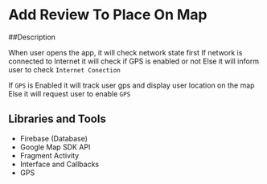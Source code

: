 # Add Review To Place On Map


##Description

When user opens the app, it will check network state first
If network is connected to Internet it will check if GPS is enabled or not
Else it will inform user to check `Internet Conection`

If `GPS` is Enabled it will track user gps and display user location on the map <br>Else it will request user to enable `GPS`


## Libraries and Tools
- Firebase (Database)
- Google Map SDK API
- Fragment Activity
- Interface and Callbacks
- GPS

